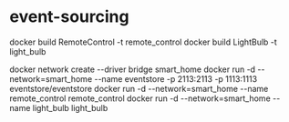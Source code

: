 # event-sourcing
docker build RemoteControl -t remote_control
docker build LightBulb -t light_bulb

docker network create --driver bridge smart_home
docker run -d --network=smart_home --name eventstore -p 2113:2113 -p 1113:1113 eventstore/eventstore
docker run -d --network=smart_home --name remote_control remote_control
docker run -d --network=smart_home --name light_bulb light_bulb